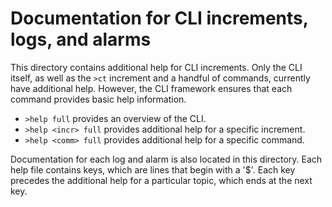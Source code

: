 # Documentation for CLI increments, logs, and alarms

This directory contains additional help for CLI increments.  Only the CLI itself,
as well as the `>ct` increment and a handful of commands, currently have additional
help.  However, the CLI framework ensures that each command provides basic help
information.

* `>help full` provides an overview of the CLI.
* `>help <incr> full` provides additional help for a specific increment.
* `>help <comm> full` provides additional help for a specific command.

Documentation for each log and alarm is also located in this directory.  Each help
file contains keys, which are lines that begin with a '$'.  Each key precedes the
additional help for a particular topic, which ends at the next key.
